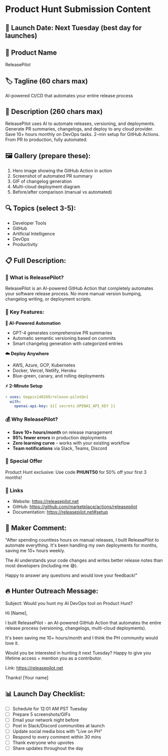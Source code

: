# Product Hunt Submission Content

## 📅 Launch Date: Next Tuesday (best day for launches)

## 🎯 Product Name
ReleasePilot

## 🏷️ Tagline (60 chars max)
AI-powered CI/CD that automates your entire release process

## 📝 Description (260 chars max)
ReleasePilot uses AI to automate releases, versioning, and deployments. Generate PR summaries, changelogs, and deploy to any cloud provider. Save 10+ hours monthly on DevOps tasks. 2-min setup for GitHub Actions. From PR to production, fully automated.

## 🖼️ Gallery (prepare these):
1. Hero image showing the GitHub Action in action
2. Screenshot of automated PR summary
3. GIF of changelog generation
4. Multi-cloud deployment diagram
5. Before/after comparison (manual vs automated)

## 🔍 Topics (select 3-5):
- Developer Tools
- GitHub
- Artificial Intelligence
- DevOps
- Productivity

## 📋 Full Description:

### 🚀 What is ReleasePilot?

ReleasePilot is an AI-powered GitHub Action that completely automates your software release process. No more manual version bumping, changelog writing, or deployment scripts.

### 🎯 Key Features:

**🤖 AI-Powered Automation**
- GPT-4 generates comprehensive PR summaries
- Automatic semantic versioning based on commits
- Smart changelog generation with categorized entries

**☁️ Deploy Anywhere**
- AWS, Azure, GCP, Kubernetes
- Docker, Vercel, Netlify, Heroku
- Blue-green, canary, and rolling deployments

**⚡ 2-Minute Setup**
```yaml
- uses: Geppix140269/release-pilot@v1
  with:
    openai-api-key: ${{ secrets.OPENAI_API_KEY }}
```

### 💰 Why ReleasePilot?

- **Save 10+ hours/month** on release management
- **95% fewer errors** in production deployments
- **Zero learning curve** - works with your existing workflow
- **Team notifications** via Slack, Teams, Discord

### 🎁 Special Offer

Product Hunt exclusive: Use code **PHUNT50** for 50% off your first 3 months!

### 🔗 Links
- Website: https://releasepilot.net
- GitHub: https://github.com/marketplace/actions/releasepilot
- Documentation: https://releasepilot.net#setup

## 🎤 Maker Comment:

"After spending countless hours on manual releases, I built ReleasePilot to automate everything. It's been handling my own deployments for months, saving me 10+ hours weekly. 

The AI understands your code changes and writes better release notes than most developers (including me 😅).

Happy to answer any questions and would love your feedback!"

## 🔥 Hunter Outreach Message:

Subject: Would you hunt my AI DevOps tool on Product Hunt?

Hi [Name],

I built ReleasePilot - an AI-powered GitHub Action that automates the entire release process (versioning, changelogs, multi-cloud deployments).

It's been saving me 10+ hours/month and I think the PH community would love it.

Would you be interested in hunting it next Tuesday? Happy to give you lifetime access + mention you as a contributor.

Link: https://releasepilot.net

Thanks!
[Your name]

## 📊 Launch Day Checklist:

- [ ] Schedule for 12:01 AM PST Tuesday
- [ ] Prepare 5 screenshots/GIFs
- [ ] Email your network night before
- [ ] Post in Slack/Discord communities at launch
- [ ] Update social media bios with "Live on PH"
- [ ] Respond to every comment within 30 mins
- [ ] Thank everyone who upvotes
- [ ] Share updates throughout the day